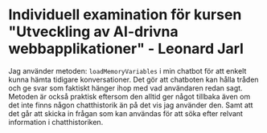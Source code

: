 # Individuell examination för kursen "Utveckling av AI-drivna webbapplikationer" - Leonard Jarl

Jag använder metoden:
``loadMemoryVariables`` i min chatbot för att enkelt kunna hämta tidigare konversationer. Det gör att chatboten kan hålla tråden och ge svar som faktiskt hänger ihop med vad användaren redan sagt. Metoden är också praktisk eftersom den alltid ger något tillbaka även om det inte finns någon chatthistorik än på det vis jag använder den. Samt att det går att skicka in frågan som kan användas för att söka efter relvant information i chatthistoriken. 
